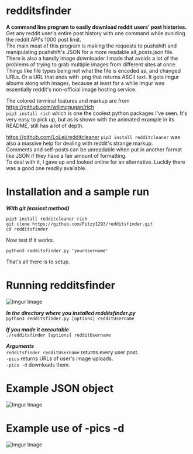 # redditsfinder 
**A command line program to easily download reddit users' post histories.** \
Get any reddit user's entire post history with one command while avoiding the reddit API's 1000 post limit. \
The main meat of this program is making the requests to pushshift and manipulating pushshift's JSON for a more readable all_posts.json file. \
There is also a handly image downloader I made that avoids a lot of the problems of trying to grab multiple images from different sites at once. Things like file types being not what the file is encoded as, and changed URLs. Or a URL that ends with .png that returns ASCII text. It gets imgur albums along with images, because at least for a while imgur was essentially reddit's non-official image hosting service. 

The colored terminal features and markup are from https://github.com/willmcgugan/rich \
`pip3 install rich` which is one the coolest python packages I've seen. It's very easy to pick up, but as is shown with the animated example in its README, still has a lot of depth.  

https://github.com/LoLei/redditcleaner `pip3 install redditcleaner` was also a massive help for dealing with reddit's strange markup. \
Comments and self-posts can be unreadable when put in another format like JSON if they have a fair amount of formatting. \
To deal with it, I gave up and looked online for an alternative. Luckily there was a good one readily available.

# Installation and a sample run
***With git (easiest method)***
```
pip3 install redditcleaner rich
git clone https://github.com/Fitzy1293/redditsfinder.git
cd redditsfinder
```
Now test if it works. 

```
python3 redditsfinder.py 'yourUsername'
```
That's all there is to setup. 


# Running redditsfinder

![Imgur Image](https://i.imgur.com/t0hR7Oc.png) 

***In the directory where you installed redditsfinder.py***\
`python3 redditsfinder.py [options] redditUsername` 

***If you made it executable***\
`./redditsfinder [options] redditUsername` 

***Arguments***\
`redditsfinder redditUsername` returns every user post.\
`-pics` returns URLs of user's image uploads.\
`-pics -d` downloads them.

# Example JSON object
![Imgur Image](https://i.imgur.com/yHR87rG.png)

# Example use of -pics -d
![Imgur Image](https://i.imgur.com/1bMuKlV.png)

